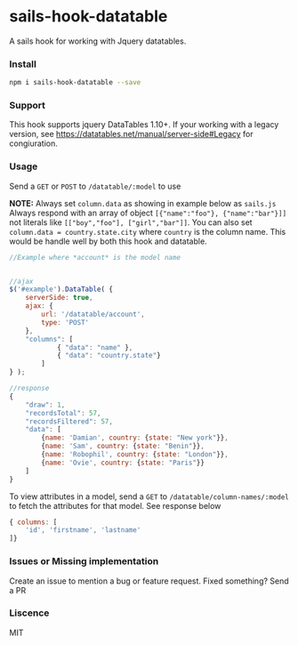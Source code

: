 # sails-hook-datatable
A sails hook for working with Jquery datatables.

### Install
```bash
npm i sails-hook-datatable --save
```

### Support
This hook supports jquery DataTables 1.10+. If your working with a legacy version, see https://datatables.net/manual/server-side#Legacy for congiuration.

### Usage
Send a `GET` or `POST` to `/datatable/:model` to use

**NOTE:** Always set `column.data` as showing in example below as `sails.js` Always respond with an array of object `[{"name":"foo"}, {"name":"bar"}]]` not literals like
`[["boy","foo"], ["girl","bar"]]`. You can also set `column.data = country.state.city` where `country` is the column name. This would be handle well by both this hook and datatable.

```javascript
//Example where *account* is the model name


//ajax
$('#example').DataTable( {
    serverSide: true,
    ajax: {
        url: '/datatable/account',
        type: 'POST'
    },
    "columns": [
            { "data": "name" },
            { "data": "country.state"}
        ]
} );

//response
{
    "draw": 1,
    "recordsTotal": 57,
    "recordsFiltered": 57,
    "data": [
        {name: 'Damian', country: {state: "New york"}},
        {name: 'Sam', country: {state: "Benin"}},
        {name: 'Robophil', country: {state: "London"}},
        {name: 'Ovie', country: {state: "Paris"}}
    ]
}
```

To view attributes in a model, send a `GET` to `/datatable/column-names/:model` to fetch the attributes for that model. See response below
```javascript
{ columns: [
    'id', 'firstname', 'lastname'
]}
```

### Issues or Missing implementation
Create an issue to mention a bug or feature request. Fixed something? Send a PR

### Liscence
MIT

